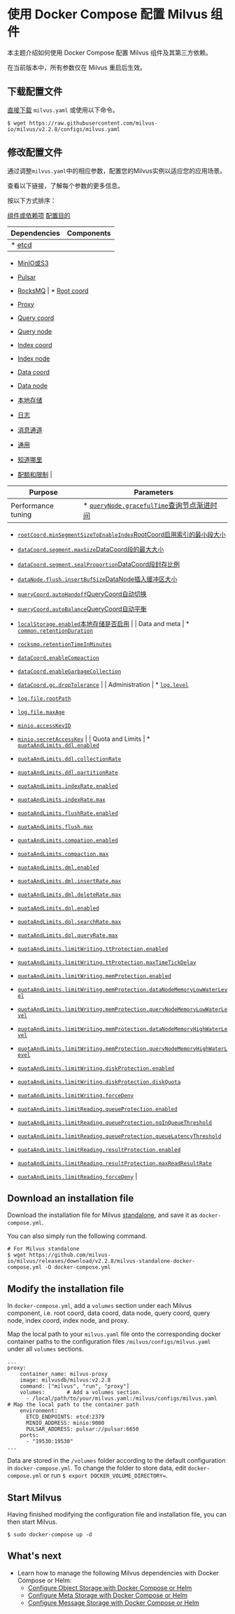 
# 使用 Docker Compose 配置 Milvus 组件

本主题介绍如何使用 Docker Compose 配置 Milvus 组件及其第三方依赖。

在当前版本中，所有参数仅在 Milvus 重启后生效。

下载配置文件
------

[直接下载](https://raw.githubusercontent.com/milvus-io/milvus/v2.2.8/configs/milvus.yaml) `milvus.yaml` 或使用以下命令。

```
$ wget https://raw.githubusercontent.com/milvus-io/milvus/v2.2.8/configs/milvus.yaml

```

修改配置文件
------

通过调整`milvus.yaml`中的相应参数，配置您的Milvus实例以适应您的应用场景。

查看以下链接，了解每个参数的更多信息。

按以下方式排序：

[组件或依赖项](#component) [配置目的](#purpose)

| Dependencies | Components |
| --- | --- |
| * [etcd](configure_etcd.md)

* [MinIO或S3](configure_minio.md)

* [Pulsar](configure_pulsar.md)

* [RocksMQ](configure_rocksmq.md)
 | * [Root coord](configure_rootcoord.md)

* [Proxy](configure_proxy.md)

* [Query coord](configure_querycoord.md)

* [Query node](configure_querynode.md)

* [Index coord](configure_indexcoord.md)

* [Index node](configure_indexnode.md)

* [Data coord](configure_datacoord.md)

* [Data node](configure_datanode.md)

* [本地存储](configure_localstorage.md)

* [日志](configure_log.md)

* [消息通道](configure_messagechannel.md)

* [通用](configure_common.md)

* [知道哪里](configure_knowhere.md)

* [配额和限制](configure_quota_limits.md)
 |

| Purpose | Parameters |
| --- | --- |
| Performance tuning | * [`queryNode.gracefulTime`查询节点渐进时间](configure_querynode.md#queryNodegracefulTime)

* [`rootCoord.minSegmentSizeToEnableIndex`RootCoord启用索引的最小段大小](configure_rootcoord.md#rootCoordminSegmentSizeToEnableIndex)

* [`dataCoord.segment.maxSize`DataCoord段的最大大小](configure_datacoord.md#dataCoordsegmentmaxSize)

* [`dataCoord.segment.sealProportion`DataCoord段封存比例](configure_datacoord.md#dataCoordsegmentsealProportion)

* [`dataNode.flush.insertBufSize`DataNode插入缓冲区大小](configure_datanode.md#dataNodeflushinsertBufSize)

* [`queryCoord.autoHandoff`QueryCoord自动切换](configure_querycoord.md#queryCoordautoHandoff)

* [`queryCoord.autoBalance`QueryCoord自动平衡](configure_querycoord.md#queryCoordautoBalance)

* [`localStorage.enabled`本地存储是否启用](configure_localstorage.md#localStorageenabled)
 |
| Data and meta | * [`common.retentionDuration`](configure_common.md#commonretentionDuration)
* [`rocksmq.retentionTimeInMinutes`](configure_rocksmq.md#rocksmqretentionTimeInMinutes)
* [`dataCoord.enableCompaction`](configure_datacoord.md#dataCoordenableCompaction)
* [`dataCoord.enableGarbageCollection`](configure_datacoord.md#dataCoordenableGarbageCollection)
* [`dataCoord.gc.dropTolerance`](configure_datacoord.md#dataCoordgcdropTolerance)
 |
| Administration | * [`log.level`](configure_log.md#loglevel)
* [`log.file.rootPath`](configure_log.md#logfilerootPath)
* [`log.file.maxAge`](configure_log.md#logfilemaxAge)
* [`minio.accessKeyID`](configure_minio.md#minioaccessKeyID)
* [`minio.secretAccessKey`](configure_minio.md#miniosecretAccessKey)
 |
| Quota and Limits | * [`quotaAndLimits.ddl.enabled`](configure_quota_limits.md#quotaAndLimitsddlenabled)
* [`quotaAndLimits.ddl.collectionRate`](configure_quota_limits.md#quotaAndLimitsddlcollectionRate)
* [`quotaAndLimits.ddl.partitionRate`](configure_quota_limits.md#quotaAndLimitsddlpartitionRate)
* [`quotaAndLimits.indexRate.enabled`](configure_quota_limits.md#quotaAndLimitsindexRateenabled)
* [`quotaAndLimits.indexRate.max`](configure_quota_limits.md#quotaAndLimitsindexRatemax)
* [`quotaAndLimits.flushRate.enabled`](configure_quota_limits.md#quotaAndLimitsflushRateenabled)
* [`quotaAndLimits.flush.max`](configure_quota_limits.md#quotaAndLimitsflushmax)
* [`quotaAndLimits.compation.enabled`](configure_quota_limits.md#quotaAndLimitscompationenabled)

* [`quotaAndLimits.compaction.max`](configure_quota_limits.md#quotaAndLimitscompactionmax)

* [`quotaAndLimits.dml.enabled`](configure_quota_limits.md#quotaAndLimitsdmlenabled)

* [`quotaAndLimits.dml.insertRate.max`](configure_quota_limits.md#quotaAndLimitsdmlinsertRatemax)

* [`quotaAndLimits.dml.deleteRate.max`](configure_quota_limits.md#quotaAndLimitsdmldeleteRatemax)

* [`quotaAndLimits.dql.enabled`](configure_quota_limits.md#quotaAndLimitsdqlenabled)

* [`quotaAndLimits.dql.searchRate.max`](configure_quota_limits.md#quotaAndLimitsdqlsearchRatemax)

* [`quotaAndLimits.dql.queryRate.max`](configure_quota_limits.md#quotaAndLimitsdqlqueryRatemax)

* [`quotaAndLimits.limitWriting.ttProtection.enabled`](configure_quota_limits.md#quotaAndLimitslimitWritingttProtectionenabled)

* [`quotaAndLimits.limitWriting.ttProtection.maxTimeTickDelay`](configure_quota_limits.md#quotaAndLimitslimitWritingttProtectionmaxTimeTickDelay)

* [`quotaAndLimits.limitWriting.memProtection.enabled`](configure_quota_limits.md#quotaAndLimitslimitWritingmemProtectionenabled)

* [`quotaAndLimits.limitWriting.memProtection.dataNodeMemoryLowWaterLevel`](configure_quota_limits.md#quotaAndLimitslimitWritingmemProtectiondataNodeMemoryLowWaterLevel)

* [`quotaAndLimits.limitWriting.memProtection.queryNodeMemoryLowWaterLevel`](configure_quota_limits.md#quotaAndLimitslimitWritingmemProtectionqueryNodeMemoryLowWaterLevel)
* [`quotaAndLimits.limitWriting.memProtection.dataNodeMemoryHighWaterLevel`](configure_quota_limits.md#quotaAndLimitslimitWritingmemProtectiondataNodeMemoryHighWaterLevel)
* [`quotaAndLimits.limitWriting.memProtection.queryNodeMemoryHighWaterLevel`](configure_quota_limits.md#quotaAndLimitslimitWritingmemProtectionqueryNodeMemoryHighWaterLevel)
* [`quotaAndLimits.limitWriting.diskProtection.enabled`](configure_quota_limits.md#quotaAndLimitslimitWritingdiskProtectionenabled)
* [`quotaAndLimits.limitWriting.diskProtection.diskQuota`](configure_quota_limits.md#quotaAndLimitslimitWritingdiskProtectiondiskQuota)
* [`quotaAndLimits.limitWriting.forceDeny`](configure_quota_limits.md#quotaAndLimitslimitWritingforceDeny)
* [`quotaAndLimits.limitReading.queueProtection.enabled`](configure_quota_limits.md#quotaAndLimitslimitReadingqueueProtectionenabled)
* [`quotaAndLimits.limitReading.queueProtection.nqInQueueThreshold`](configure_quota_limits.md#quotaAndLimitslimitReadingqueueProtectionnqInQueueThreshold)
* [`quotaAndLimits.limitReading.queueProtection.queueLatencyThreshold`](configure_quota_limits.md#quotaAndLimitslimitReadingqueueProtectionqueueLatencyThreshold)
* [`quotaAndLimits.limitReading.resultProtection.enabled`](configure_quota_limits.md#quotaAndLimitslimitReadingresultProtectionenabled)
* [`quotaAndLimits.limitReading.resultProtection.maxReadResultRate`](configure_quota_limits.md#quotaAndLimitslimitReadingresultProtectionmaxReadResultRate)
* [`quotaAndLimits.limitReading.forceDeny`](configure_quota_limits.md#quotaAndLimitslimitReadingforceDeny)
 |

Download an installation file
-----------------------------

Download the installation file for Milvus [standalone](https://github.com/milvus-io/milvus/releases/download/v2.2.8/milvus-standalone-docker-compose.yml), and save it as `docker-compose.yml`.

You can also simply run the following command.

```
# For Milvus standalone
$ wget https://github.com/milvus-io/milvus/releases/download/v2.2.8/milvus-standalone-docker-compose.yml -O docker-compose.yml

```

Modify the installation file
----------------------------

In `docker-compose.yml`, add a `volumes` section under each Milvus component, i.e. root coord, data coord, data node, query coord, query node, index coord, index node, and proxy.

Map the local path to your `milvus.yaml` file onto the corresponding docker container paths to the configuration files `/milvus/configs/milvus.yaml` under all `volumes` sections.

```
...
proxy:
    container_name: milvus-proxy
    image: milvusdb/milvus:v2.2.8
    command: ["milvus", "run", "proxy"]
    volumes:       # Add a volumes section.
      - /local/path/to/your/milvus.yaml:/milvus/configs/milvus.yaml   # Map the local path to the container path
    environment:
      ETCD_ENDPOINTS: etcd:2379
      MINIO_ADDRESS: minio:9000
      PULSAR_ADDRESS: pulsar://pulsar:6650
    ports:
      - "19530:19530"
...

```

Data are stored in the `/volumes` folder according to the default configuration in `docker-compose.yml`. To change the folder to store data, edit `docker-compose.yml` or run `$ export DOCKER_VOLUME_DIRECTORY=`.

Start Milvus
------------

Having finished modifying the configuration file and installation file, you can then start Milvus.

```
$ sudo docker-compose up -d

```

What's next
-----------

* Learn how to manage the following Milvus dependencies with Docker Compose or Helm:
	+ [Configure Object Storage with Docker Compose or Helm](deploy_s3.md)
	+ [Configure Meta Storage with Docker Compose or Helm](deploy_etcd.md)
	+ [Configure Message Storage with Docker Compose or Helm](deploy_pulsar.md)
